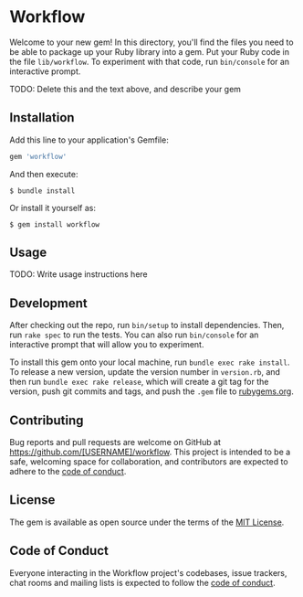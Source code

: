 # Workflow

Welcome to your new gem! In this directory, you'll find the files you need to be able to package up your Ruby library into a gem. Put your Ruby code in the file `lib/workflow`. To experiment with that code, run `bin/console` for an interactive prompt.

TODO: Delete this and the text above, and describe your gem

## Installation

Add this line to your application's Gemfile:

```ruby
gem 'workflow'
```

And then execute:

    $ bundle install

Or install it yourself as:

    $ gem install workflow

## Usage

TODO: Write usage instructions here

## Development

After checking out the repo, run `bin/setup` to install dependencies. Then, run `rake spec` to run the tests. You can also run `bin/console` for an interactive prompt that will allow you to experiment.

To install this gem onto your local machine, run `bundle exec rake install`. To release a new version, update the version number in `version.rb`, and then run `bundle exec rake release`, which will create a git tag for the version, push git commits and tags, and push the `.gem` file to [rubygems.org](https://rubygems.org).

## Contributing

Bug reports and pull requests are welcome on GitHub at https://github.com/[USERNAME]/workflow. This project is intended to be a safe, welcoming space for collaboration, and contributors are expected to adhere to the [code of conduct](https://github.com/[USERNAME]/workflow/blob/master/CODE_OF_CONDUCT.md).


## License

The gem is available as open source under the terms of the [MIT License](https://opensource.org/licenses/MIT).

## Code of Conduct

Everyone interacting in the Workflow project's codebases, issue trackers, chat rooms and mailing lists is expected to follow the [code of conduct](https://github.com/[USERNAME]/workflow/blob/master/CODE_OF_CONDUCT.md).
